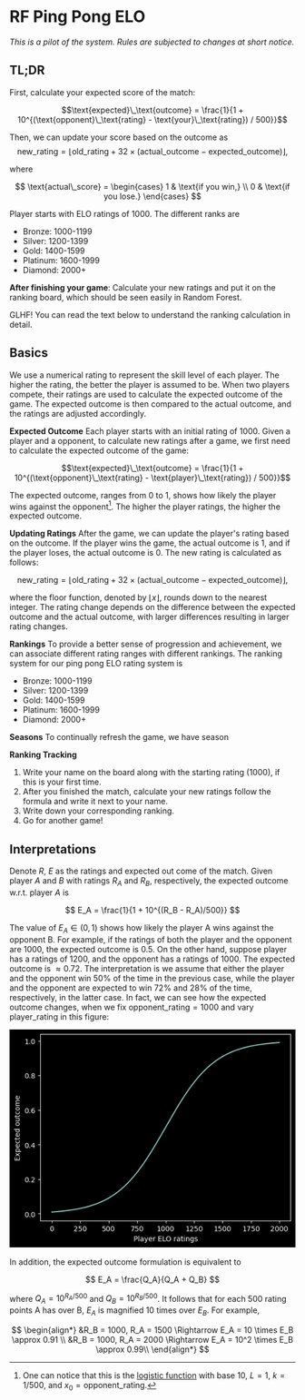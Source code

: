 # RF Ping Pong ELO

*This is a pilot of the system. Rules are subjected to changes at short notice.*

## TL;DR

First, calculate your expected score of the match:

$$\text{expected}\_\text{outcome} = \frac{1}{1 + 10^{(\text{opponent}\_\text{rating} - \text{your}\_\text{rating}) / 500}}$$

Then, we can update your score based on the outcome as
$$\text{new}\_\text{rating} = \lfloor\text{old}\_\text{rating} + 32 \times (\text{actual}\_\text{outcome} - \text{expected}\_\text{outcome})\rfloor,$$

where

$$
\text{actual\_score} = \begin{cases}
  1 & \text{if you win,} \\
  0 & \text{if you lose.}
\end{cases}
$$

Player starts with ELO ratings of 1000. The different ranks are

- Bronze: 1000-1199
- Silver: 1200-1399
- Gold: 1400-1599
- Platinum: 1600-1999
- Diamond: 2000+

**After finishing your game**: Calculate your new ratings and put it on the ranking board, which should be seen easily in Random Forest.

GLHF! You can read the text below to understand the ranking calculation in detail.

## Basics

We use a numerical rating to represent the skill level of each player. The higher the rating, the better the player is assumed to be. When two players compete, their ratings are used to calculate the expected outcome of the game. The expected outcome is then compared to the actual outcome, and the ratings are adjusted accordingly.

**Expected Outcome**
Each player starts with an initial rating of 1000. Given a player and a opponent, to calculate new ratings after a game, we first need to calculate the expected outcome of the game:

$$\text{expected}\_\text{outcome} = \frac{1}{1 + 10^{(\text{opponent}\_\text{rating} - \text{player}\_\text{rating}) / 500}}$$

The expected outcome, ranges from 0 to 1, shows how likely the player wins against the opponent[^1]. The higher the player ratings, the higher the expected outcome.

**Updating Ratings**
After the game, we can update the player's rating based on the outcome. If the player wins the game, the actual outcome is 1, and if the player loses, the actual outcome is 0. The new rating is calculated as follows:

$$\text{new\_rating} = \lfloor\text{old\_rating} + 32 \times (\text{actual\_outcome} - \text{expected\_outcome})\rfloor,$$

where the floor function, denoted by $\lfloor x \rfloor$, rounds down to the nearest integer. The rating change depends on the difference between the expected outcome and the actual outcome, with larger differences resulting in larger rating changes.

**Rankings**
To provide a better sense of progression and achievement, we can associate different rating ranges with different rankings. The ranking system for our ping pong ELO rating system is

- Bronze: 1000-1199
- Silver: 1200-1399
- Gold: 1400-1599
- Platinum: 1600-1999
- Diamond: 2000+

**Seasons**
To continually refresh the game, we have season

**Ranking Tracking**

1. Write your name on the board along with the starting rating (1000), if this is your first time.
2. After you finished the match, calculate your new ratings follow the formula and write it next to your name.
3. Write down your corresponding ranking.
4. Go for another game!

## Interpretations

Denote $R$, $E$ as the ratings and expected out come of the match. Given player $A$ and $B$ with ratings $R_A$ and $R_B$, respectively, the expected outcome w.r.t. player $A$ is

$$
E_A = \frac{1}{1 + 10^{(R_B - R_A)/500}}
$$

The value of $E_A \in (0,1)$ shows how likely the player A wins against the opponent B. For example, if the ratings of both the player and the opponent are 1000, the expected outcome is $0.5$. On the other hand, suppose player has a ratings of 1200, and the opponent has a ratings of 1000. The expected outcome is $\approx 0.72$. The interpretation is we assume that either the player and the opponent win 50% of the time in the previous case, while the player and the opponent are expected to win 72% and 28% of the time, respectively, in the latter case. In fact, we can see how the expected outcome changes, when we fix $\text{opponent\_rating} = 1000$ and vary $\text{player\_rating}$ in this figure:

<p align="center">
  <img src="/fig/elo.png" />
</p>

In addition, the expected outcome formulation is equivalent to

$$
E_A = \frac{Q_A}{Q_A + Q_B}
$$

where $Q_A = 10^{R_A/500}$ and $Q_B = 10^{R_B/500}$. It follows that for each 500 rating points A has over B, $E_A$ is magnified 10 times over $E_B$. For example,

$$
\begin{align*}
&R_B = 1000, R_A = 1500 \Rightarrow E_A = 10 \times E_B \approx 0.91 \\
&R_B = 1000, R_A = 2000 \Rightarrow E_A = 10^2 \times E_B \approx 0.99\\
\end{align*}
$$

[^1]: One can notice that this is the [logistic function](https://en.wikipedia.org/wiki/Logistic_function) with base 10, $L=1$, $k=1/500$, and $x_0 = \text{opponent\_rating}$.
